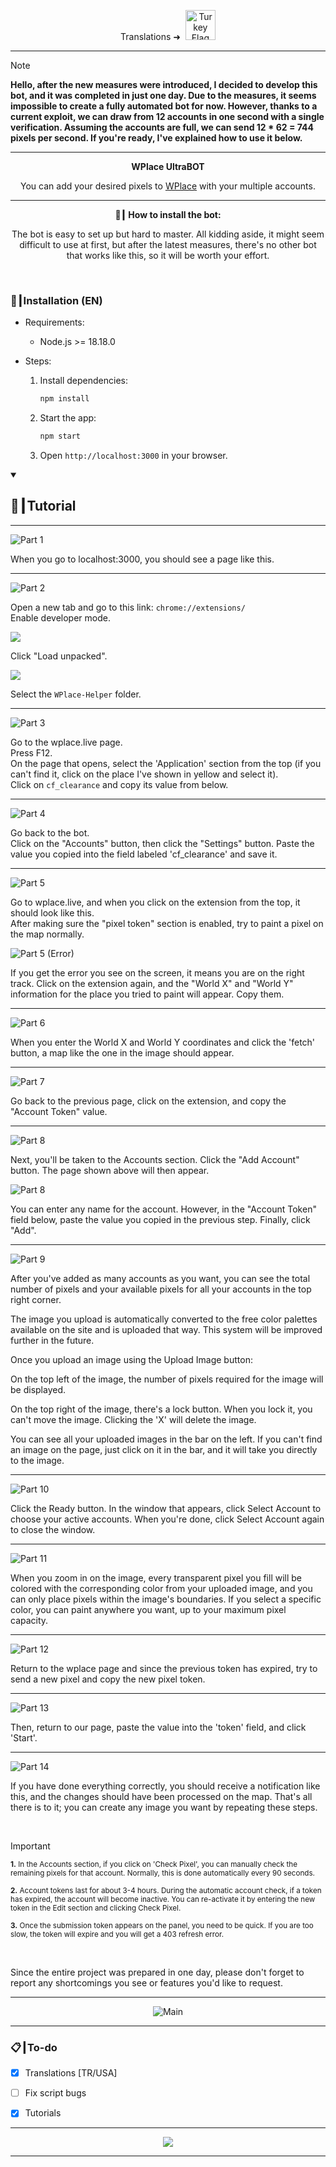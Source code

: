 <p align="center">
  Translations ➜&nbsp;
    <a href="docs/TR.md"><img src="https://flagcdn.com/256x192/tr.png" width="48" alt="Turkey Flag"></a>
</p>

---

> [!NOTE]
> **Hello, after the new measures were introduced, I decided to develop this bot, and it was completed in just one day. Due to the measures, it seems impossible to create a fully automated bot for now. However, thanks to a current exploit, we can draw from 12 accounts in one second with a single verification. Assuming the accounts are full, we can send 12 * 62 = <strong>744</strong> pixels per second. If you're ready, I've explained how to use it below.**

---

<p align="center"><strong>WPlace UltraBOT</strong></p>

<p align="center">
  You can add your desired pixels to <a href="https://wplace.live" target="_blank">WPlace</a> with your multiple accounts.
</p>

---

<p align="center"><strong>🚀┃ How to install the bot:</strong></p>

<p align="center">
 The bot is easy to set up but hard to master. All kidding aside, it might seem difficult to use at first, but after the latest measures, there's no other bot that works like this, so it will be worth your effort.
</p>

<br>

### 🔧┃Installation (EN)

- Requirements:
  - Node.js >= 18.18.0

- Steps:
  1. Install dependencies:
     
     ```bash
     npm install
     ```
  2. Start the app:
     
     ```bash
     npm start
     ```
  3. Open `http://localhost:3000` in your browser.

<details open>
  <summary><h2>📖┃Tutorial</h2></summary>

---

![Part 1](https://i.imgur.com/yS9093x.png)

When you go to localhost:3000, you should see a page like this.<br>

---

![Part 2](https://i.imgur.com/taF0I2T.png)

Open a new tab and go to this link: `chrome://extensions/`<br>
Enable developer mode. <br>

![](https://i.imgur.com/oe42A42.png)

Click "Load unpacked". <br>

![](https://i.imgur.com/jPyzOr3.png)

Select the `WPlace-Helper` folder. <br>

---

![Part 3](https://i.imgur.com/YVyvw3a.png)

Go to the wplace.live page. <br>
Press F12.<br>
On the page that opens, select the 'Application' section from the top (if you can't find it, click on the place I've shown in yellow and select it).<br>
Click on `cf_clearance` and copy its value from below.<br>

---

![Part 4](https://i.imgur.com/sJvyiC6.png)

Go back to the bot.<br>
Click on the "Accounts" button, then click the "Settings" button. Paste the value you copied into the field labeled 'cf_clearance' and save it.

---

![Part 5](https://i.imgur.com/vJkPMx8.png)

Go to wplace.live, and when you click on the extension from the top, it should look like this.<br>
After making sure the "pixel token" section is enabled, try to paint a pixel on the map normally. <br>

![Part 5 (Error)](https://i.imgur.com/uZmJDad.png)

If you get the error you see on the screen, it means you are on the right track. Click on the extension again, and the "World X" and "World Y" information for the place you tried to paint will appear. Copy them.

---

![Part 6](https://i.imgur.com/LniE1E8.png)

When you enter the World X and World Y coordinates and click the 'fetch' button, a map like the one in the image should appear.

---

![Part 7](https://i.imgur.com/vJkPMx8.png)

Go back to the previous page, click on the extension, and copy the "Account Token" value.

---

![Part 8](https://i.imgur.com/8sjhH1L.png)

Next, you'll be taken to the Accounts section. Click the "Add Account" button. The page shown above will then appear.

![Part 8](https://i.imgur.com/jf6W8NV.png)

You can enter any name for the account. However, in the "Account Token" field below, paste the value you copied in the previous step. Finally, click "Add".

---

![Part 9](https://i.imgur.com/DJUEywj.png)

After you've added as many accounts as you want, you can see the total number of pixels and your available pixels for all your accounts in the top right corner.

The image you upload is automatically converted to the free color palettes available on the site and is uploaded that way. This system will be improved further in the future.

Once you upload an image using the Upload Image button:

On the top left of the image, the number of pixels required for the image will be displayed.

On the top right of the image, there's a lock button. When you lock it, you can't move the image. Clicking the 'X' will delete the image.

You can see all your uploaded images in the bar on the left. If you can't find an image on the page, just click on it in the bar, and it will take you directly to the image.

---

![Part 10](https://i.imgur.com/Dzt1p3o.png)

Click the Ready button. In the window that appears, click Select Account to choose your active accounts. When you're done, click Select Account again to close the window.

---

![Part 11](https://i.imgur.com/QKJRVL9.png)

When you zoom in on the image, every transparent pixel you fill will be colored with the corresponding color from your uploaded image, and you can only place pixels within the image's boundaries. If you select a specific color, you can paint anywhere you want, up to your maximum pixel capacity.

---

![Part 12](https://i.imgur.com/vJkPMx8.png)

Return to the wplace page and since the previous token has expired, try to send a new pixel and copy the new pixel token.

---

![Part 13](https://i.imgur.com/wDp07pH.png)

Then, return to our page, paste the value into the 'token' field, and click 'Start'.

---

![Part 14](https://i.imgur.com/iQTH5TR.png)

If you have done everything correctly, you should receive a notification like this, and the changes should have been processed on the map. That's all there is to it; you can create any image you want by repeating these steps.

</details>


<br>

> [!IMPORTANT]
> <p><sub><strong>1.</strong> In the Accounts section, if you click on 'Check Pixel', you can manually check the remaining pixels for that account. Normally, this is done automatically every 90 seconds.</sub></p>
> <p><sub><strong>2.</strong> Account tokens last for about 3-4 hours. During the automatic account check, if a token has expired, the account will become inactive. You can re-activate it by entering the new token in the Edit section and clicking Check Pixel.</sub></p>
> <p><sub><strong>3.</strong> Once the submission token appears on the panel, you need to be quick. If you are too slow, the token will expire and you will get a 403 refresh error.</sub></p>

<br>


Since the entire project was prepared in one day, please don't forget to report any shortcomings you see or features you'd like to request.


---






<p align="center">
  <img src="https://i.imgur.com/msR5dM9.png" alt="Main"/>
</p>

---

### 📋┃To-do

- [x] Translations [TR/USA]  
- [ ] Fix script bugs  
- [x] Tutorials


---


<p align="center">
  <a href="#"><img src="https://komarev.com/ghpvc/?username=xacter&repo=WPlace-UltraBOT&style=for-the-badge&label=Views:&color=gray"/></a>
</p>

---







